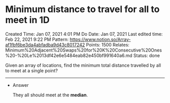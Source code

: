 # Minimum distance to travel for all to meet in 1D

Created Time: Jan 07, 2021 4:01 PM
Do Date: Jan 07, 2021
Last edited time: Feb 22, 2021 9:22 PM
Pattern: https://www.notion.so/Array-af1fbf6be3da4abfadba9d43c8017242
Points: 1500
Relates: Minimum%20Adjacent%20Swaps%20for%20K%20Consecutive%20Ones%20-%20Le%2013df42e6e5484eab82e450bf991640a6.md
Status: done

Given an array of locations, find the minimum total distance travelled by all to meet at a single point?

---

- Answer

    They all should meet at the **median**.